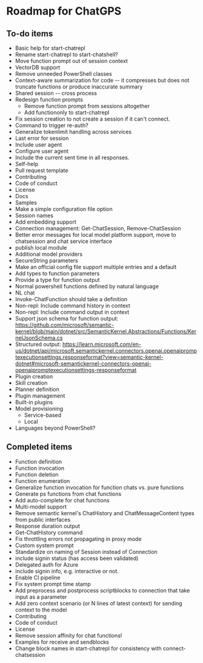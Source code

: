 Roadmap for ChatGPS
===================

## To-do items

* Basic help for start-chatrepl
* Rename start-chatrepl to start-chatshell?
* Move function prompt out of session context
* VectorDB support
* Remove unneeded PowerShell classes
* Context-aware summarization for code -- it compresses but does not truncate functions or produce inaccurate summary
* Shared session -- cross process
* Redesign function prompts
  * Remove function prompt from sessions altogether
  * Add functiononly to start-chatrepl
* Fix session creation to not create a session if it can't connect.
* Command to trigger re-auth?
* Generalize tokenlimit handling across services
* Last error for session
* Include user agent
* Configure user agent
* Include the current sent time in all responses.
* Self-help
* Pull request template
* Contributing
* Code of conduct
* License
* Docs
* Samples
* Make a simple configuration file option
* Session names
* Add embedding support
* Connection management: Get-ChatSession, Remove-ChatSession
* Better error messages for local model platform support, move to chatsession and chat service interface
* publish local module
* Additional model providers
* SecureString parameters
* Make an official config file support multiple entries and a default
* Add types to function parameters
* Provide a type for function output
* Normal powershell functions defined by natural language
* NL chat
* Invoke-ChatFunction should take a definition
* Non-repl: Include command history in context
* Non-repl: Include command output in context
* Support json schema for function output: https://github.com/microsoft/semantic-kernel/blob/main/dotnet/src/SemanticKernel.Abstractions/Functions/KernelJsonSchema.cs
* Structured output: https://learn.microsoft.com/en-us/dotnet/api/microsoft.semantickernel.connectors.openai.openaipromptexecutionsettings.responseformat?view=semantic-kernel-dotnet#microsoft-semantickernel-connectors-openai-openaipromptexecutionsettings-responseformat
* Plugin creation
* Skill creation
* Planner definition
* Plugin management
* Built-in plugins
* Model provisioning
  * Service-based
  * Local
* Languages beyond PowerShell?

## Completed items

* Function definition
* Function invocation
* Function deletion
* Function enumeration
* Generalize function invocation for function chats vs. pure functions
* Generate ps functions from chat functions
* Add auto-complete for chat functions
* Multi-model support
* Remove semantic kernel's ChatHistory and ChatMessageContent types from public interfaces
* Response duration output
* Get-ChatHistory command
* Fix throttling errors not propagating in proxy mode
* Custom system prompt
* Standardize on naming of Session instead of Connection
* include signin status (has access been validated)
* Delegated auth for Azure
* include signin info, e.g. interactive or not.
* Enable CI pipeline
* Fix system prompt time stamp
* Add preprocess and postprocess scriptblocks to connection that take input as a parameter
* Add zero context scenario (or N lines of latest context) for sending context to the model
* Contributing
* Code of conduct
* License
* Remove session affinity for chat functions!
* Examples for receive and sendblocks
* Change block names in start-chatrepl for consistency with connect-chatsession

